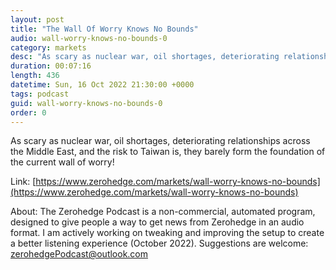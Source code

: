 ```yaml
---
layout: post
title: "The Wall Of Worry Knows No Bounds"
audio: wall-worry-knows-no-bounds-0
category: markets
desc: "As scary as nuclear war, oil shortages, deteriorating relationships across the Middle East, and the risk to Taiwan is, they barely form the foundation of the current wall of worry!"
duration: 00:07:16
length: 436
datetime: Sun, 16 Oct 2022 21:30:00 +0000
tags: podcast
guid: wall-worry-knows-no-bounds-0
order: 0
---
```

As scary as nuclear war, oil shortages, deteriorating relationships across the Middle East, and the risk to Taiwan is, they barely form the foundation of the current wall of worry!

Link: [https://www.zerohedge.com/markets/wall-worry-knows-no-bounds](https://www.zerohedge.com/markets/wall-worry-knows-no-bounds)

About: The Zerohedge Podcast is a non-commercial, automated program, designed to give people a way to get news from Zerohedge in an audio format.  I am actively working on tweaking and improving the setup to create a better listening experience (October 2022).  Suggestions are welcome: [zerohedgePodcast@outlook.com](mailto:zerohedgePodcast@outlook.com)